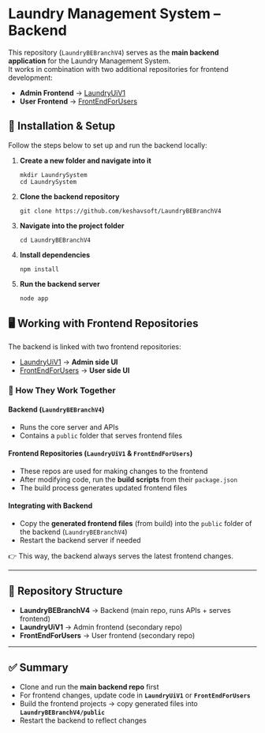 
# Laundry Management System – Backend

This repository (`LaundryBEBranchV4`) serves as the **main backend application** for the Laundry Management System.  
It works in combination with two additional repositories for frontend development:

- **Admin Frontend** → [LaundryUiV1](https://github.com/keshavsoft/LaundryUiV1)  
- **User Frontend** → [FrontEndForUsers](https://github.com/keshavsoft/FrontEndForUsers)  


## 🚀 Installation & Setup

Follow the steps below to set up and run the backend locally:

1. **Create a new folder and navigate into it**
   ```
   mkdir LaundrySystem 
   cd LaundrySystem
   ```

2. **Clone the backend repository**
   ```
   git clone https://github.com/keshavsoft/LaundryBEBranchV4
   ```

3. **Navigate into the project folder**
   ```
   cd LaundryBEBranchV4
   ```

4. **Install dependencies**
   ```
   npm install
   ```

5. **Run the backend server**
   ```
   node app
   ```


## 🖥️ Working with Frontend Repositories

The backend is linked with two frontend repositories:

- [LaundryUiV1](https://github.com/keshavsoft/LaundryUiV1) → **Admin side UI**
- [FrontEndForUsers](https://github.com/keshavsoft/FrontEndForUsers) → **User side UI**

### 🔗 How They Work Together

#### Backend (`LaundryBEBranchV4`)
- Runs the core server and APIs
- Contains a `public` folder that serves frontend files

#### Frontend Repositories (`LaundryUiV1` & `FrontEndForUsers`)
- These repos are used for making changes to the frontend
- After modifying code, run the **build scripts** from their `package.json`
- The build process generates updated frontend files

#### Integrating with Backend
- Copy the **generated frontend files** (from build) into the `public` folder of the backend (`LaundryBEBranchV4`)
- Restart the backend server if needed

👉 This way, the backend always serves the latest frontend changes.

---

## 📂 Repository Structure

- **LaundryBEBranchV4** → Backend (main repo, runs APIs + serves frontend)
- **LaundryUiV1** → Admin frontend (secondary repo)
- **FrontEndForUsers** → User frontend (secondary repo)

---

## ✅ Summary

- Clone and run the **main backend repo** first
- For frontend changes, update code in **`LaundryUiV1`** or **`FrontEndForUsers`**
- Build the frontend projects → copy generated files into **`LaundryBEBranchV4/public`**
- Restart the backend to reflect changes
```